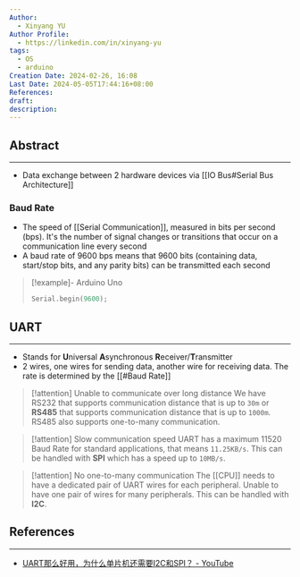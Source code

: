 ```yaml
---
Author:
  - Xinyang YU
Author Profile:
  - https://linkedin.com/in/xinyang-yu
tags:
  - OS
  - arduino
Creation Date: 2024-02-26, 16:08
Last Date: 2024-05-05T17:44:16+08:00
References: 
draft: 
description: 
---
```

## Abstract
---
- Data exchange between 2 hardware devices via [[IO Bus#Serial Bus Architecture]]


### Baud Rate
- The speed of [[Serial Communication]], measured in bits per second (bps). It's the number of signal changes or transitions that occur on a communication line every second
- A baud rate of 9600 bps means that 9600 bits (containing data, start/stop bits, and any parity bits) can be transmitted each second

>[!example]- Arduino Uno
> ```c title="Set the Baud Rate of the serial communication to 9600bps"
> Serial.begin(9600);
> ```


## UART
---
- Stands for **U**niversal **A**synchronous **R**eceiver/**T**ransmitter
- 2 wires, one wires for sending data, another wire for receiving data. The rate is determined by the [[#Baud Rate]]

>[!attention] Unable to communicate over long distance 
> We have RS232 that supports communication distance that is up to `30m` or **RS485** that supports communication distance that is up to `1000m`. RS485 also supports one-to-many communication.

>[!attention] Slow communication speed
> UART has a maximum $11520$ Baud Rate for standard applications, that means `11.25KB/s`. This can be handled with **SPI** which has a speed up to `10MB/s`.

>[!attention] No one-to-many communication
> The [[CPU]] needs to have a dedicated pair of UART wires for each peripheral. Unable to have one pair of wires for many peripherals. This can be handled with **I2C**.

## References
---
- [UART那么好用，为什么单片机还需要I2C和SPI？ - YouTube](https://youtu.be/UGKT2OPyz1U?si=qSqTfnlLBKeCfCGb)